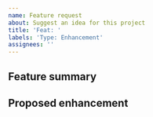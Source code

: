 ```yaml
---
name: Feature request
about: Suggest an idea for this project
title: 'Feat: '
labels: 'Type: Enhancement'
assignees: ''
---
```


<!--
  Thank you for contributing your idea to Crystal Ball 🎉
-->

## Feature summary

<!--
  Please provide a concise summary of the feature request. If appropriate include
  relevant bugs, technical details, downstream impacts, etc.
-->

## Proposed enhancement

<!--
  Please describe the solution you'd like to see as well as possible alternatives.
-->

